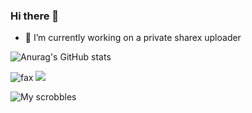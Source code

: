 ### Hi there 👋

- 🔭 I’m currently working on a private sharex uploader

![Anurag's GitHub stats](https://github-readme-stats.vercel.app/api?username=notii&show_icons=true&theme=midnight-purple&hide_border=false&bg_color=0,2B303A,58A4B0&icon_color=FFFFFF&title_color=FFFFFF)

<img src="https://komarev.com/ghpvc/?username=notii&color=blue" alt="fax" width="" height="">

<img src="https://discord.c99.nl/widget/theme-3/822185000244871218.png">

![My scrobbles](https://lastfm-recently-played.vercel.app/api?user=notii1)
